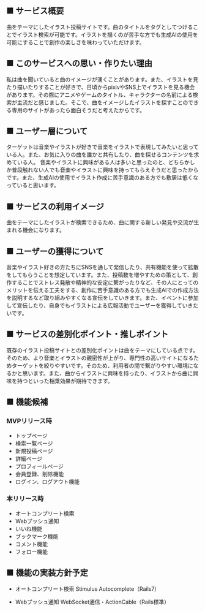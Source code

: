 ## ■ サービス概要
曲をテーマにしたイラスト投稿サイトです。曲のタイトルをタグとしてつけることでイラスト検索が可能です。イラストを描くのが苦手な方でも生成AIの使用を可能にすることで創作の楽しさを味わっていただけます。

## ■ このサービスへの思い・作りたい理由
私は曲を聞いていると曲のイメージが湧くことがあります。また、イラストを見たり描いたりすることが好きで、日頃からpixivやSNS上でイラストを見る機会があります。その際にアニメやゲームのタイトル、キャラクターの名前による検索が主流だと感じました。そこで、曲をイメージしたイラストを探すことのできる専用のサイトがあったら面白そうだと考えたからです。

## ■ ユーザー層について
ターゲットは音楽やイラストが好きで音楽をイラストで表現してみたいと思っている人。また、お気に入りの曲を誰かと共有したり、曲を探せるコンテンツを求めている人。
音楽やイラストに興味がある人は多いと思ったのと、どちらかしか普段触れない人でも音楽やイラストに興味を持ってもらえそうだと思ったからです。また、生成AIの使用でイラスト作成に苦手意識のある方でも敷居は低くなっていると思います。

## ■ サービスの利用イメージ
曲をテーマにしたイラストが検索できるため、曲に関する新しい発見や交流が生まれる機会になります。

## ■ ユーザーの獲得について
音楽やイラスト好きの方たちにSNSを通して発信したり、共有機能を使って拡散をしてもらうことを想定しています。また、投稿数を増やすための策として、創作することでストレス発散や精神的な安定に繋がったりなど、その人にとってのメリットを伝える工夫をする、創作に苦手意識のある方でも生成AIでの作成方法を説明するなど取り組みやすくなる宣伝をしていきます。また、イベントに参加して宣伝したり、自身でもイラストによる広報活動でユーザーを獲得していきたいです。

## ■ サービスの差別化ポイント・推しポイント
既存のイラスト投稿サイトとの差別化ポイントは曲をテーマにしている点です。そのため、より音楽とイラストの親密性が上がり、専門性の高いサイトになるためターゲットを絞りやすいです。そのため、利用者の間で繋がりやすい環境になるかと思います。また、曲からイラストに興味を持ったり、イラストから曲に興味を持つといった相乗効果が期待できます。

## ■ 機能候補
### MVPリリース時
- トップページ
- 検索一覧ページ
- 新規投稿ページ
- 詳細ページ
- プロフィールページ
- 会員登録、削除機能
- ログイン、ログアウト機能

### 本リリース時
- オートコンプリート検索
- Webプッシュ通知
- いいね機能
- ブックマーク機能
- コメント機能
- フォロー機能

## ■ 機能の実装方針予定
- オートコンプリート検索
Stimulus Autocomplete（Rails7）

- Webプッシュ通知
WebSocket通信・ActionCable（Rails標準）